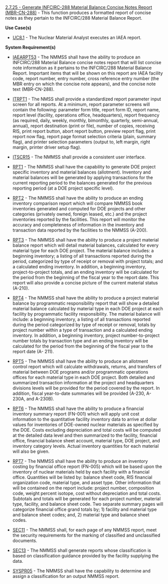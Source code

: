 <a href="https://dev.azure.com/Link-Technologies/NMMSS%20Requirements/_workitems/edit/322/" target="_blank">2.7.25  - Generate INFCIRC-288 Material Balance Concise Notes Report (MBR-CN-288)</a> - This function produces a formatted report of concise notes as they pertain to the INFCIRC/288 Material Balance Report.




**Use Case(s)**

- <a href="https://dev.azure.com/Link-Technologies/NMMSS%20Requirements/_workitems/edit/455/" target="_blank">UC8.1</a> - The Nuclear Material Analyst executes an IAEA report.

**System Requirement(s)**

- <a href="https://dev.azure.com/Link-Technologies/NMMSS%20Requirements/_workitems/edit/548/" target="_blank">IAEARPT53</a> - The NMMSS shall have the ability to produce an INFCIRC/288 Material Balance concise notes report that will list concise note information as it pertains to the INFCIRC/288 Material Balance Report. Important items that will be shown on this report are IAEA facility code, report number, entry number, cross reference entry number (the MBR entry on which the concise note appears), and the concise note text (MBR-CN-288).

- <a href="https://dev.azure.com/Link-Technologies/NMMSS%20Requirements/_workitems/edit/434/" target="_blank">ITRPT1</a> - The NMSS shall provide a standardized report parameter input screen for all reports. At a minimum, report parameter screens will contain the following: parameter form title, report form ID, report name, report level (facility, operations office, headquarters), report frequency (as required, daily, weekly, monthly, bimonthly, quarterly, semi-annual, annual), report destination (print or file), number of copies, receiving RIS, print report button, abort report button, preview report flag, print report now flag, report page format selection criteria (plain, summary flag), and printer selection parameters (output to, left margin, right margin, printer driver setup flag).

- <a href="https://dev.azure.com/Link-Technologies/NMMSS%20Requirements/_workitems/edit/192/" target="_blank">ITSCR15</a> - The NMMSS shall provide a consistent user interface.

- <a href="https://dev.azure.com/Link-Technologies/NMMSS%20Requirements/_workitems/edit/549/" target="_blank">RPT1</a> - The NMMSS shall have the capability to generate DOE project specific inventory and material balances (allotment). Inventory and material balances will be generated by applying transactions for the current reporting period to the balances generated for the previous reporting period (at a DOE project specific level).

- <a href="https://dev.azure.com/Link-Technologies/NMMSS%20Requirements/_workitems/edit/550/" target="_blank">RPT2</a> - The NMMSS shall have the ability to produce an ending inventory comparison report which will compare NMMSS book inventories generated and computed for DOE projects and other categories (privately owned, foreign leased, etc.) and the project inventories reported by the facilities. This report will monitor the accuracy and completeness of information in the inventory and transaction data reported by the facilities to the NMMSS (A-200).

- <a href="https://dev.azure.com/Link-Technologies/NMMSS%20Requirements/_workitems/edit/551/" target="_blank">RPT3</a> - The NMMSS shall have the ability to produce a project material balance report which will detail material balances, calculated for every material type for each DOE project. The material balance includes: a beginning inventory; a listing of all transactions reported during the period, categorized by type of receipt or removal with project totals; and a calculated ending inventory. In addition, a beginning inventory, project-to-project totals, and an ending inventory will be calculated for the period from the beginning of the fiscal year to the report date. This report will also provide a concise picture of the current material status (A-210).

- <a href="https://dev.azure.com/Link-Technologies/NMMSS%20Requirements/_workitems/edit/552/" target="_blank">RPT4</a> - The NMMSS shall have the ability to produce a project material balance by programmatic responsibility report that will show a detailed material balance calculated by material type in each DOE project at each facility by programmatic facility responsibility. The material balance will include: a beginning inventory, a listing of all transactions reported during the period categorized by type of receipt or removal, totals by project number within a type of transaction and a calculated ending inventory. In addition, a beginning inventory, project number-to-project number totals by transaction type and an ending inventory will be calculated for the period from the beginning of the fiscal year to the report date (A- 211).

- <a href="https://dev.azure.com/Link-Technologies/NMMSS%20Requirements/_workitems/edit/553/" target="_blank">RPT5</a> - The NMMSS shall have the ability to produce an allotment control report which will calculate withdrawals, returns, and transfers of material between DOE programs and/or programmatic operations offices for each material type in each DOE project. Both detailed and summarized transaction information at the project and headquarters divisions levels will be provided for the period covered by the report. In addition, fiscal year-to-date summaries will be provided (A-230, A-230A, and A-230B).

- <a href="https://dev.azure.com/Link-Technologies/NMMSS%20Requirements/_workitems/edit/554/" target="_blank">RPT6</a> - The NMMSS shall have the ability to produce a financial inventory summary report (FN-001) which will apply unit cost information to the quantitative facility inventory data to arrive at dollar values for inventories of DOE-owned nuclear materials as specified by the DOE. Costs excluding depreciation and total costs will be computed at the detailed data level and then summarized to the facility, financial office, financial balance sheet account, material type, DOE project, and inventory category levels. Actual inventory quantities for each material will also be given.

- <a href="https://dev.azure.com/Link-Technologies/NMMSS%20Requirements/_workitems/edit/555/" target="_blank">RPT7</a> - The NMMSS shall have the ability to produce an inventory costing by financial office report (FN-005) which will be based upon the inventory of nuclear materials held by each facility with a financial office. Quantities will be listed by: balance sheet code, RIS financial organization code, material type, and asset type. Other information that will be contained on the report include: project number, composition code, weight percent isotope, cost without depreciation and total costs. Subtotals and totals will be generated for each project number, material type, facility, and balance sheet code. Two separate summary pages will categorize financial office grand totals by; 1) facility and material type and balance sheet codes; and, 2) material type and balance sheet codes.

- <a href="https://dev.azure.com/Link-Technologies/NMMSS%20Requirements/_workitems/edit/443/" target="_blank">SEC11</a> - The NMMSS shall, for each page of any NMMSS report, meet the security requirements for the marking of classified and unclassified documents.

- <a href="https://dev.azure.com/Link-Technologies/NMMSS%20Requirements/_workitems/edit/291/" target="_blank">SEC13</a> - The NMMSS shall generate reports whose classification is based on classification guidance provided by the facility supplying the data.

- <a href="https://dev.azure.com/Link-Technologies/NMMSS%20Requirements/_workitems/edit/292/" target="_blank">SYSPR05</a> - The NMMSS shall have the capability to determine and assign a classification for an output NMMSS report.